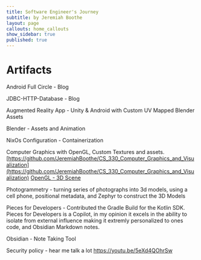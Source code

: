 ```yaml
---
title: Software Engineer's Journey
subtitle: by Jeremiah Boothe
layout: page
callouts: home_callouts
show_sidebar: true
published: true
---
```



# Artifacts

Android Full Circle - Blog

JDBC-HTTP-Database - Blog

Augmented Reality App - Unity & Android with Custom UV Mapped Blender Assets

Blender - Assets and Animation

NixOs Configuration - Containerization

Computer Graphics with OpenGL, Custom Textures and assets.
[https://github.com/JeremiahBoothe/CS_330_Computer_Graphics_and_Visualization](https://github.com/JeremiahBoothe/CS_330_Computer_Graphics_and_Visualization)
[OpenGL - 3D Scene](https://youtu.be/RFE1UTJen_U)

Photogrammetry - turning series of photographs into 3d models, using a cell phone, positional metadata, and Zephyr to construct the 3D Models

Pieces for Developers - Contributed the Gradle Build for the Kotlin SDK.  Pieces for Developers is a Copilot, in my opinion it excels in the ability to isolate from external influence making it extremly personalized to ones code, and Obsidian Markdown notes.

Obsidian - Note Taking Tool

Security policy - hear me talk a lot
https://youtu.be/5eXd4QOhrSw